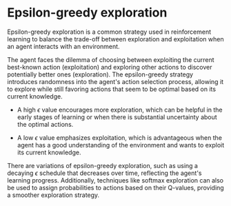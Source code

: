 # Epsilon-greedy exploration

Epsilon-greedy exploration is a common strategy used in reinforcement learning to balance the trade-off between exploration and exploitation when an agent interacts with an environment. 

The agent faces the dilemma of choosing between exploiting the current best-known action (exploitation) and exploring other actions to discover potentially better ones (exploration). The epsilon-greedy strategy introduces randomness into the agent's action selection process, allowing it to explore while still favoring actions that seem to be optimal based on its current knowledge.

* A high $ϵ$ value encourages more exploration, which can be helpful in the early stages of learning or when there is substantial uncertainty about the optimal actions.

* A low $ϵ$ value emphasizes exploitation, which is advantageous when the agent has a good understanding of the environment and wants to exploit its current knowledge.

There are variations of epsilon-greedy exploration, such as using a decaying $ϵ$ schedule that decreases over time, reflecting the agent's learning progress. Additionally, techniques like softmax exploration can also be used to assign probabilities to actions based on their Q-values, providing a smoother exploration strategy.
